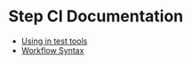 # Step CI Documentation

- [Using in test tools](./using-test-tools.md)
- [Workflow Syntax](./workflow-syntax.md)

